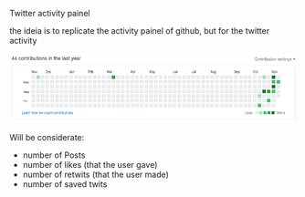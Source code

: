 Twitter activity painel

the ideia is to replicate the activity painel of github, but for the twitter activity

<img src="./images/painel">

Will be considerate:
 * number of Posts
 * number of likes (that the user gave)
 * number of retwits (that the user made)
 * number of saved twits
